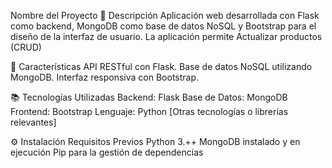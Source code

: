 Nombre del Proyecto
📝 Descripción
Aplicación web desarrollada con Flask como backend, MongoDB como base de datos NoSQL y Bootstrap para el diseño de la interfaz de usuario. La aplicación permite Actualizar productos (CRUD)

🚀 Características
API RESTful con Flask.
Base de datos NoSQL utilizando MongoDB.
Interfaz responsiva con Bootstrap.

📚 Tecnologías Utilizadas
Backend: Flask
Base de Datos: MongoDB
Frontend: Bootstrap
Lenguaje: Python
[Otras tecnologías o librerías relevantes]

⚙️ Instalación
Requisitos Previos
Python 3.++
MongoDB instalado y en ejecución
Pip para la gestión de dependencias
